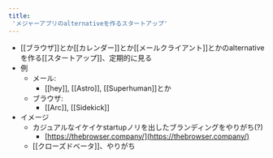 ```yaml
---
title:
 'メジャーアプリのalternativeを作るスタートアップ'
---
```


- [[ブラウザ]]とか[[カレンダー]]とか[[メールクライアント]]とかのalternativeを作る[[スタートアップ]]、定期的に見る
- 例
    - メール:
        - [[hey]], [[Astro]], [[Superhuman]]とか
    - ブラウザ:
        - [[Arc]], [[Sidekick]]
- イメージ
    - カジュアルなイケイケstartupノリを出したブランディングをやりがち(?)
        - [https://thebrowser.company/](https://thebrowser.company/)
    - [[クローズドベータ]]、やりがち
